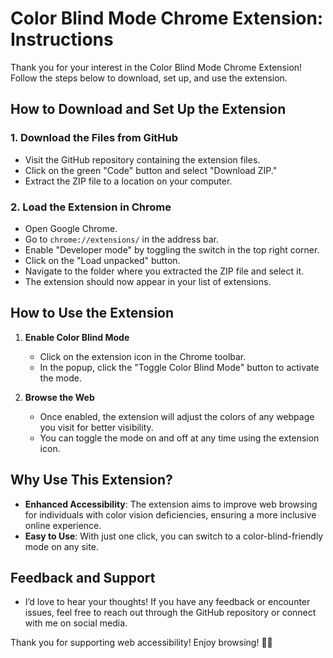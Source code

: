 # Color Blind Mode Chrome Extension: Instructions

Thank you for your interest in the Color Blind Mode Chrome Extension! Follow the steps below to download, set up, and use the extension.

## **How to Download and Set Up the Extension**

### 1. **Download the Files from GitHub**
- Visit the GitHub repository containing the extension files.
- Click on the green "Code" button and select "Download ZIP."
- Extract the ZIP file to a location on your computer.

### 2. **Load the Extension in Chrome**
- Open Google Chrome.
- Go to `chrome://extensions/` in the address bar.
- Enable "Developer mode" by toggling the switch in the top right corner.
- Click on the "Load unpacked" button.
- Navigate to the folder where you extracted the ZIP file and select it.
- The extension should now appear in your list of extensions.

## **How to Use the Extension**

1. **Enable Color Blind Mode**
   - Click on the extension icon in the Chrome toolbar.
   - In the popup, click the "Toggle Color Blind Mode" button to activate the mode.

2. **Browse the Web**
   - Once enabled, the extension will adjust the colors of any webpage you visit for better visibility.
   - You can toggle the mode on and off at any time using the extension icon.

## **Why Use This Extension?**
- **Enhanced Accessibility**: The extension aims to improve web browsing for individuals with color vision deficiencies, ensuring a more inclusive online experience.
- **Easy to Use**: With just one click, you can switch to a color-blind-friendly mode on any site.

## **Feedback and Support**
- I’d love to hear your thoughts! If you have any feedback or encounter issues, feel free to reach out through the GitHub repository or connect with me on social media.

Thank you for supporting web accessibility! Enjoy browsing! 🌈✨